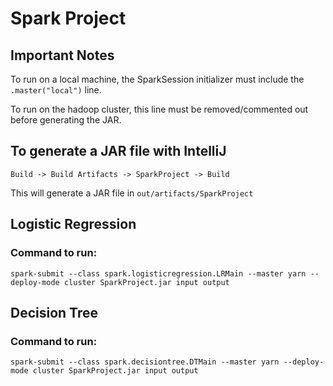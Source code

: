 # Spark Project

## Important Notes

To run on a local machine, the SparkSession initializer must include the `.master("local")` line.

To run on the hadoop cluster, this line must be removed/commented out before generating the JAR.

## To generate a JAR file with IntelliJ

`Build -> Build Artifacts -> SparkProject -> Build`

This will generate a JAR file in `out/artifacts/SparkProject`

## Logistic Regression

### Command to run:

`spark-submit --class spark.logisticregression.LRMain --master yarn --deploy-mode cluster SparkProject.jar input output`

## Decision Tree

### Command to run:

`spark-submit --class spark.decisiontree.DTMain --master yarn --deploy-mode cluster SparkProject.jar input output`